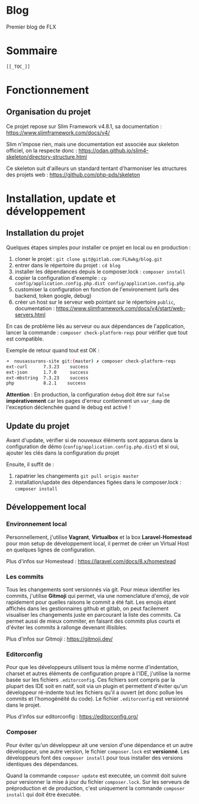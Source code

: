 # Blog

Premier blog de FLX

# Sommaire
    [[_TOC_]]

# Fonctionnement

## Organisation du projet

Ce projet repose sur Slim Framework v4.8.1, sa documentation : https://www.slimframework.com/docs/v4/

Slim n'impose rien, mais une documentation est associée aux skeleton officiel, on la respecte donc :
https://odan.github.io/slim4-skeleton/directory-structure.html

Ce skeleton suit d'ailleurs un standard tentant d'harmoniser les structures des projets web :
https://github.com/php-pds/skeleton

# Installation, update et développement

## Installation du projet

Quelques étapes simples pour installer ce projet en local ou en production : 

1. cloner le projet : `git clone git@gitlab.com:FLXwkg/blog.git`
2. entrer dans le répertoire du projet : `cd blog`
3. installer les dépendances depuis le composer.lock : `composer install`
4. copier la configuration d'exemple : `cp config/application.config.php.dist config/application.config.php`
5. customiser la configuration en fonction de l'environement (urls des backend, token google, debug)
6. créer un host sur le serveur web pointant sur le répertoire `public`, documentation : https://www.slimframework.com/docs/v4/start/web-servers.html  

En cas de problème liés au serveur ou aux dépendances de l'application, lancer la commande : 
`composer check-platform-reqs` pour vérifier que tout est compatible.

Exemple de retour quand tout est OK :

```bash
➜  nousassurons-site git:(master) ✗ composer check-platform-reqs
ext-curl      7.3.23    success
ext-json      1.7.0     success
ext-mbstring  7.3.23    success
php           8.2.1    success
```

**Attention** : En production, la configuration `debug` doit être sur `false` **impérativement** car les pages d'erreur contiennent un `var_dump` de l'exception déclenchée quand le debug est activé !

## Update du projet

Avant d'update, vérifier si de nouveaux éléments sont apparus dans la configuration de démo
(`config/application.config.php.dist`) et si oui, ajouter les clés dans la configuration du projet

Ensuite, il suffit de : 

1. rapatrier les changements `git pull origin master`
2. installation/update des dépendances figées dans le composer.lock : `composer install`




## Développement local

### Environnement local

Personnellement, j'utilise **Vagrant**, **Virtualbox** et la box **Laravel-Homestead** pour mon setup
de développement local, il permet de créer un Virtual Host en quelques lignes de configuration.

Plus d'infos sur Homestead : https://laravel.com/docs/8.x/homestead

### Les commits

Tous les changements sont versionnés via git. Pour mieux identifier les commits, 
j'utilise **Gitmoji** qui permet, via une nomenclature d'emoji, de voir rapidement pour quelles raisons le commit a été fait.
Les emojis étant affichés dans les gestionnaires github et gitlab, on peut facilement visualiser les changements juste en parcourant la liste des commits.
Ca permet aussi de mieux commiter, en faisant des commits plus courts et d'éviter les commits à rallonge devenant illisibles.

Plus d'infos sur Gitmoji : https://gitmoji.dev/

### Editorconfig

Pour que les développeurs utilisent tous la même norme d'indentation, charset et autres éléments de configuration propre à l'IDE, 
j'utilise la norme basée sur les fichiers `.editorconfig`. Ces fichiers sont compris par la plupart des IDE soit en natif, soit via un plugin et 
permettent d'éviter qu'un développeur ré-indente tout les fichiers qu'il a ouvert (et donc pollue les commits et l'homogénéité du code).
Le fichier `.editorconfig` est versionné dans le projet.

Plus d'infos sur editorconfig : https://editorconfig.org/

### Composer

Pour éviter qu'un développeur ait une version d'une dépendance et un autre développeur, une autre version, le fichier `composer.lock` est **versionné**.
Les développeurs font des `composer install` pour tous installer des versions identiques des dépendances.

Quand la commande `composer update` est executée, un commit doit suivre pour versionner la mise à jour du fichier `composer.lock`.
Sur les serveurs de préproduction et de production, c'est uniquement la commande `composer install` qui doit être éxecutée.